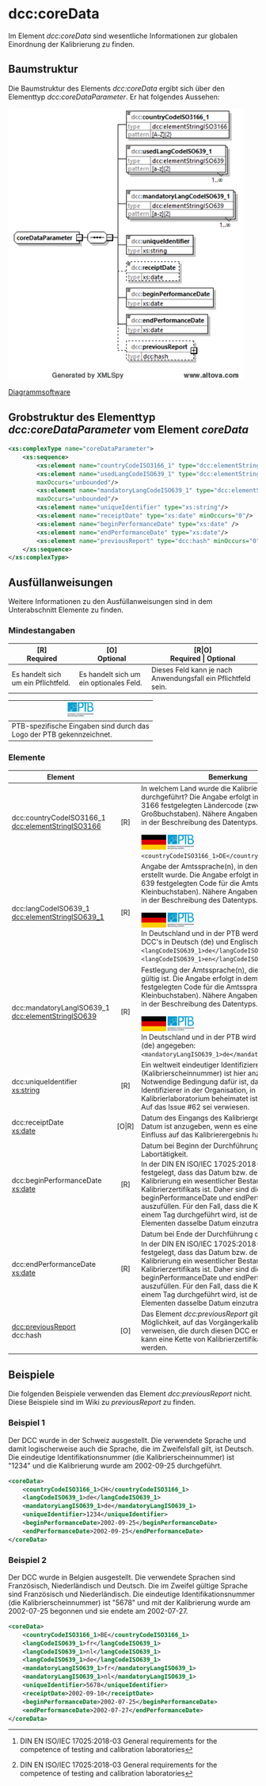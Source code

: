 # dcc:coreData

Im Element *dcc:coreData* sind wesentliche Informationen zur globalen Einordnung der 
Kalibrierung zu finden.

## Baumstruktur

Die Baumstruktur des Elements *dcc:coreData* ergibt sich über den Elementtyp 
*dcc:coreDataParameter*. Er hat folgendes Aussehen:

<img src="../../images/coreDataParameter.png" alt="coreDataParameter" width="475" />

[Diagrammsoftware](../XSD_diagramviewer.md)

## Grobstruktur des Elementtyp *dcc:coreDataParameter* vom Element *coreData*
```xml
<xs:complexType name="coreDataParameter">
    <xs:sequence>
        <xs:element name="countryCodeISO3166_1" type="dcc:elementStringISO3166"/>
        <xs:element name="usedLangCodeISO639_1" type="dcc:elementStringISO639" 
        maxOccurs="unbounded"/>
        <xs:element name="mandatoryLangCodeISO639_1" type="dcc:elementStringISO639" 
        maxOccurs="unbounded"/>
        <xs:element name="uniqueIdentifier" type="xs:string"/>
        <xs:element name="receiptDate" type="xs:date" minOccurs="0"/>
        <xs:element name="beginPerformanceDate" type="xs:date" />
        <xs:element name="endPerformanceDate" type="xs:date"/>
        <xs:element name="previousReport" type="dcc:hash" minOccurs="0"/>
    </xs:sequence>
</xs:complexType>
```

## Ausfüllanweisungen

Weitere Informationen zu den Ausfüllanweisungen sind in dem Unterabschnitt Elemente
zu finden.

### Mindestangaben

|[R] <br> Required|[O] <br> Optional|[R\|O]<br>Required \| Optional|
|-|-|-|
|Es handelt sich um ein Pflichtfeld. | Es handelt sich um ein optionales Feld.|Dieses Feld kann je nach Anwendungsfall ein Pflichtfeld sein.|

|<img src="../../images/flagPTB_DE.jpg" alt="PTB" height="30" />|
|-|
|PTB-spezifische Eingaben sind durch das<br> Logo der PTB gekennzeichnet.|

### Elemente

| Element || Bemerkung |
|----|:-:|-|
| dcc:countryCodeISO3166_1 <br> [dcc:elementStringISO3166](../auxElements/elementStringISO3166.md) |[R]| In welchem Land wurde die Kalibrierung durchgeführt? Die Angabe erfolgt in dem in der ISO 3166 festgelegten Ländercode (zwei Großbuchstaben). Nähere Angaben dazu finden Sie in der Beschreibung des Datentyps. <br> <br> <img src="../../images/flagDE.png" alt="DE" height="30" /> <img src="../../images/flagPTB_DE.jpg" alt="PTB" height="30" />`<countryCodeISO3166_1>DE</countryCodeISO3166_1>`|
|dcc:langCodeISO639_1<br>[dcc:elementStringISO639_1](../auxElements/elementStringISO639.md) |[R]|Angabe der Amtssprache(n), in denen der DCC erstellt wurde. Die Angabe erfolgt in dem in der ISO 639 festgelegten Code für die Amtssprachen (zwei Kleinbuchstaben). Nähere Angaben dazu finden Sie in der Beschreibung des Datentyps.<br> <br> <img src="../../images/flagDE.png" alt="DE" height="30" /> <img src="../../images/flagPTB_DE.jpg" alt="PTB" height="30" /><br>In Deutschland und in der PTB werden sehr oft DCC's in Deutsch (de) und Englisch (en) ausgestellt:`<langCodeISO639_1>de</langCodeISO639_1>`<br>`<langCodeISO639_1>en</langCodeISO639_1>`|
|dcc:mandatoryLangISO639_1<br> [dcc:elementStringISO639](../auxElements/elementStringISO639.md) |[R]|Festlegung der Amtssprache(n), die im Zweifelsfall gültig ist. Die Angabe erfolgt in dem in der ISO 639 festgelegten Code für die Amtssprachen (zwei Kleinbuchstaben). Nähere Angaben dazu finden Sie in der Beschreibung des Datentyps.<br> <br> <img src="../../images/flagDE.png" alt="DE" height="30" /> <img src="../../images/flagPTB_DE.jpg" alt="PTB" height="30" /><br>In Deutschland und in der PTB wird sehr oft Deutsch (de) angegeben:<br> `<mandatoryLangISO639_1>de</mandatoryLangISO639_1>`|
| dcc:uniqueIdentifier<br>[xs:string](https://www.w3.org/TR/xmlschema-2/#string) |[R]|Ein weltweit eindeutiger Identifizierer für den DCC (Kalibrierscheinnummer) ist hier anzugeben. Notwendige Bedingung dafür ist, dass der Identifizierer in der Organisation, in der das Kalibrierlaboratorium beheimatet ist, eindeutig ist. <br>Auf das Issue #62 sei verwiesen.
|dcc:receiptDate<br>[xs:date](https://www.w3.org/TR/xmlschema-2/#date)|[O\|R]|Datum des Eingangs des Kalibriergegenstands. Das Datum ist anzugeben, wenn es einen zeitlichen Einfluss auf das Kalibrierergebnis hat.|
|dcc:beginPerformanceDate<br>[xs:date](https://www.w3.org/TR/xmlschema-2/#date)|[R]|Datum bei Beginn der Durchführung der Labortätigkeit.<br>In der DIN EN ISO/IEC 17025:2018-03 [^1] ist festgelegt, dass das Datum bzw. der Zeitraum der Kalibrierung ein wesentlicher Bestandteil eines Kalibrierzertifikats ist. Daher sind die Elemente beginPerformanceDate und endPerformanceDate auszufüllen. Für den Fall, dass die Kalibrierung an einem Tag durchgeführt wird, ist demnach in beiden Elementen dasselbe Datum einzutragen.
|dcc:endPerformanceDate<br>[xs:date](https://www.w3.org/TR/xmlschema-2/#date) |[R]|Datum bei Ende der Durchführung der Labortätigkeit.<br>In der DIN EN ISO/IEC 17025:2018-03 [^1] ist festgelegt, dass das Datum bzw. der Zeitraum der Kalibrierung ein wesentlicher Bestandteil eines Kalibrierzertifikats ist. Daher sind die Elemente beginPerformanceDate und endPerformanceDate auszufüllen. Für den Fall, dass die Kalibrierung an einem Tag durchgeführt wird, ist demnach in beiden Elementen dasselbe Datum einzutragen.|
|[dcc:previousReport ](previousReport.md)<br>dcc:hash |[O]|Das Element  *dcc:previousReport* gibt die Möglichkeit, auf das Vorgängerkalibrierzertifikat zu verweisen, die durch diesen DCC ersetzt wurde. Es kann eine Kette von Kalibrierzertifikaten angeggeben werden.






## Beispiele
Die folgenden Beispiele verwenden das Element *dcc:previousReport* nicht. Diese 
Beispiele sind im Wiki zu *previousReport* zu finden.

### Beispiel 1

Der DCC wurde in der Schweiz ausgestellt. Die verwendete Sprache 
und damit logischerweise auch die Sprache, die im Zweifelsfall gilt, ist Deutsch. 
Die eindeutige Identifikationsnummer (die Kalibrierscheinnummer) ist "1234" und die
Kalibrierung wurde am 2002-09-25 durchgeführt.

```xml
<coreData>
	<countryCodeISO3166_1>CH</countryCodeISO3166_1>
	<langCodeISO639_1>de</langCodeISO639_1>
	<mandatoryLangISO639_1>de</mandatoryLangISO639_1>
	<uniqueIdentifier>1234</uniqueIdentifier>
	<beginPerformanceDate>2002-09-25</beginPerformanceDate>
	<endPerformanceDate>2002-09-25</endPerformanceDate>
</coreData>
```

### Beispiel 2

Der DCC wurde in Belgien ausgestellt. Die verwendete Sprachen sind Französisch, 
Niederländisch und Deutsch. Die im Zweifel gültige Sprache sind Französisch und 
Niederländisch. Die eindeutige Identifikationsnummer (die Kalibrierscheinnummer) 
ist "5678" und mit der Kalibrierung wurde am 2002-07-25 begonnen und sie endete am
2002-07-27.


```xml
<coreData>
	<countryCodeISO3166_1>BE</countryCodeISO3166_1>
	<langCodeISO639_1>fr</langCodeISO639_1>
	<langCodeISO639_1>nl</langCodeISO639_1>
	<langCodeISO639_1>de</langCodeISO639_1>
	<mandatoryLangISO639_1>fr</mandatoryLangISO639_1>
	<mandatoryLangISO639_1>nl</mandatoryLangISO639_1>
	<uniqueIdentifier>5678</uniqueIdentifier>
	<receiptDate>2002-09-10</receiptDate>
	<beginPerformanceDate>2002-07-25</beginPerformanceDate>
	<endPerformanceDate>2002-07-27</endPerformanceDate>
</coreData>
```

[^1]: DIN EN ISO/IEC 17025:2018-03 General requirements for the competence of testing 
and calibration laboratories 